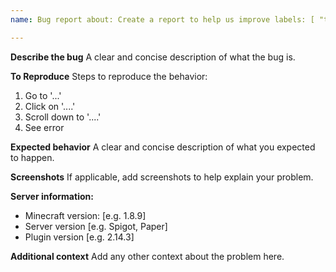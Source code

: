 ```yaml
---
name: Bug report about: Create a report to help us improve labels: [ "type: bug" ]

---
```


**Describe the bug**
A clear and concise description of what the bug is.

**To Reproduce**
Steps to reproduce the behavior:

1. Go to '...'
2. Click on '....'
3. Scroll down to '....'
4. See error

**Expected behavior**
A clear and concise description of what you expected to happen.

**Screenshots**
If applicable, add screenshots to help explain your problem.

**Server information:**

- Minecraft version: [e.g. 1.8.9]
- Server version [e.g. Spigot, Paper]
- Plugin version [e.g. 2.14.3]

**Additional context**
Add any other context about the problem here.
